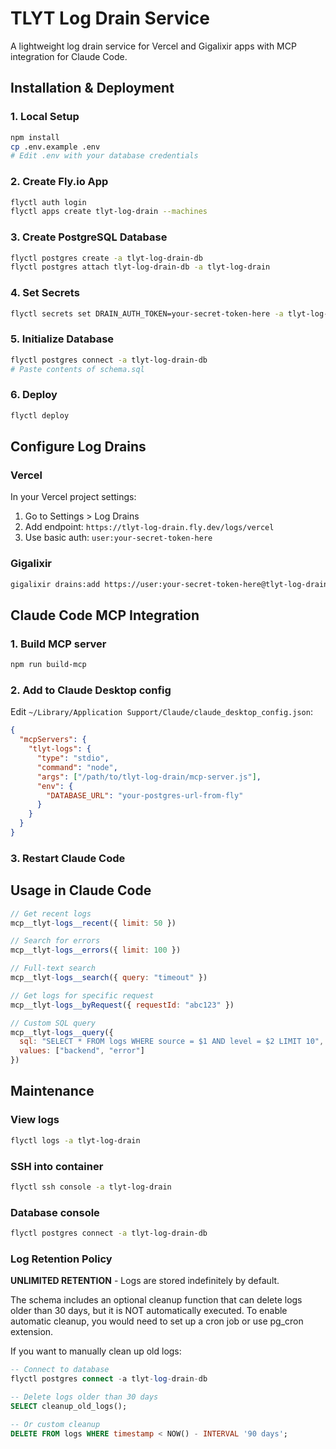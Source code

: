# TLYT Log Drain Service

A lightweight log drain service for Vercel and Gigalixir apps with MCP integration for Claude Code.

## Installation & Deployment

### 1. Local Setup
```bash
npm install
cp .env.example .env
# Edit .env with your database credentials
```

### 2. Create Fly.io App
```bash
flyctl auth login
flyctl apps create tlyt-log-drain --machines
```

### 3. Create PostgreSQL Database
```bash
flyctl postgres create -a tlyt-log-drain-db
flyctl postgres attach tlyt-log-drain-db -a tlyt-log-drain
```

### 4. Set Secrets
```bash
flyctl secrets set DRAIN_AUTH_TOKEN=your-secret-token-here -a tlyt-log-drain
```

### 5. Initialize Database
```bash
flyctl postgres connect -a tlyt-log-drain-db
# Paste contents of schema.sql
```

### 6. Deploy
```bash
flyctl deploy
```

## Configure Log Drains

### Vercel
In your Vercel project settings:
1. Go to Settings > Log Drains
2. Add endpoint: `https://tlyt-log-drain.fly.dev/logs/vercel`
3. Use basic auth: `user:your-secret-token-here`

### Gigalixir
```bash
gigalixir drains:add https://user:your-secret-token-here@tlyt-log-drain.fly.dev/logs/gigalixir
```

## Claude Code MCP Integration

### 1. Build MCP server
```bash
npm run build-mcp
```

### 2. Add to Claude Desktop config
Edit `~/Library/Application Support/Claude/claude_desktop_config.json`:

```json
{
  "mcpServers": {
    "tlyt-logs": {
      "type": "stdio",
      "command": "node",
      "args": ["/path/to/tlyt-log-drain/mcp-server.js"],
      "env": {
        "DATABASE_URL": "your-postgres-url-from-fly"
      }
    }
  }
}
```

### 3. Restart Claude Code

## Usage in Claude Code

```javascript
// Get recent logs
mcp__tlyt-logs__recent({ limit: 50 })

// Search for errors
mcp__tlyt-logs__errors({ limit: 100 })

// Full-text search
mcp__tlyt-logs__search({ query: "timeout" })

// Get logs for specific request
mcp__tlyt-logs__byRequest({ requestId: "abc123" })

// Custom SQL query
mcp__tlyt-logs__query({ 
  sql: "SELECT * FROM logs WHERE source = $1 AND level = $2 LIMIT 10",
  values: ["backend", "error"]
})
```

## Maintenance

### View logs
```bash
flyctl logs -a tlyt-log-drain
```

### SSH into container
```bash
flyctl ssh console -a tlyt-log-drain
```

### Database console
```bash
flyctl postgres connect -a tlyt-log-drain-db
```

### Log Retention Policy
**UNLIMITED RETENTION** - Logs are stored indefinitely by default.

The schema includes an optional cleanup function that can delete logs older than 30 days, but it is NOT automatically executed. To enable automatic cleanup, you would need to set up a cron job or use pg_cron extension.

If you want to manually clean up old logs:
```sql
-- Connect to database
flyctl postgres connect -a tlyt-log-drain-db

-- Delete logs older than 30 days
SELECT cleanup_old_logs();

-- Or custom cleanup
DELETE FROM logs WHERE timestamp < NOW() - INTERVAL '90 days';
```